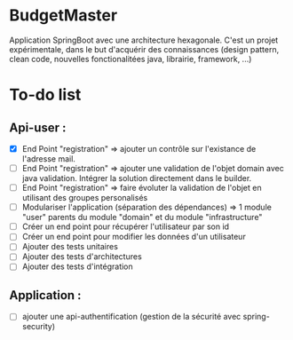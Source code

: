 # BudgetMaster
Application SpringBoot avec une architecture hexagonale. 
C'est un projet expérimentale, dans le but d'acquérir des connaissances (design pattern, clean code, nouvelles fonctionalitées java, librairie, framework, ...)

# To-do list

## Api-user :
- [X] End Point "registration" => ajouter un contrôle sur l'existance de l'adresse mail.
- [ ] End Point "registration" => ajouter une validation de l'objet domain avec java validation. Intégrer la solution directement dans le builder.
- [ ] End Point "registration" => faire évoluter la validation de l'objet en utilisant des groupes personalisés
- [ ] Modulariser l'application (séparation des dépendances) => 1 module "user" parents du module "domain" et du module "infrastructure"
- [ ] Créer un end point pour récupérer l'utilisateur par son id
- [ ] Créer un end point pour modifier les données d'un utilisateur
- [ ] Ajouter des tests unitaires
- [ ] Ajouter des tests d'architectures
- [ ] Ajouter des tests d'intégration

## Application :
- [ ] ajouter une api-authentification (gestion de la sécurité avec spring-security)
